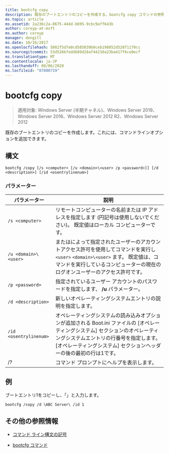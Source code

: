 ```yaml
---
title: bootcfg copy
description: 既存のブートエントリのコピーを作成する、bootcfg copy コマンドの参照記事。コマンドラインオプションを追加できます。
ms.topic: article
ms.assetid: 2a236c2a-8675-444d-b695-9cbc9aff643b
author: coreyp-at-msft
ms.author: coreyp
manager: dongill
ms.date: 10/16/2017
ms.openlocfilehash: 5082f5d7e0cd585039b0ceb198052d528f1170cc
ms.sourcegitcommit: 53d526bfeddb89d28af44210a23ba417f6ce0ecf
ms.translationtype: MT
ms.contentlocale: ja-JP
ms.lasthandoff: 08/06/2020
ms.locfileid: "87880719"
---
```

# <a name="bootcfg-copy"></a>bootcfg copy

> 適用対象: Windows Server (半期チャネル)、Windows Server 2019、Windows Server 2016、Windows Server 2012 R2、Windows Server 2012

既存のブートエントリのコピーを作成します。これには、コマンドラインオプションを追加できます。

## <a name="syntax"></a>構文

```
bootcfg /copy [/s <computer> [/u <domain>\<user> /p <password>]] [/d <description>] [/id <osentrylinenum>]
```

### <a name="parameters"></a>パラメーター

| パラメーター | 説明 |
| --------- | ----------- |
| `/s <computer>` | リモートコンピューターの名前または IP アドレスを指定します (円記号は使用しないでください)。 既定値はローカル コンピューターです。 |
| `/u <domain>\<user>`  | またはによって指定されたユーザーのアカウントアクセス許可を使用してコマンドを実行し `<user>` `<domain>\<user>` ます。 既定値は、コマンドを実行しているコンピューターの現在のログオンユーザーのアクセス許可です。 |
| `/p <password>` | 指定されているユーザー アカウントのパスワードを指定します、 **/u** パラメーター。 |
| `/d <description>` | 新しいオペレーティングシステムエントリの説明を指定します。 |
| `/id <osentrylinenum>` | オペレーティングシステムの読み込みオプションが追加される Boot.ini ファイルの [オペレーティングシステム] セクションのオペレーティングシステムエントリの行番号を指定します。 [オペレーティングシステム] セクションヘッダーの後の最初の行は1です。 |
| /? | コマンド プロンプトにヘルプを表示します。 |

## <a name="examples"></a>例

ブートエントリ1をコピーし、「」と入力します。

```
bootcfg /copy /d \ABC Server\ /id 1
```

## <a name="additional-references"></a>その他の参照情報

- [コマンド ライン構文の記号](command-line-syntax-key.md)

- [bootcfg コマンド](bootcfg.md)
